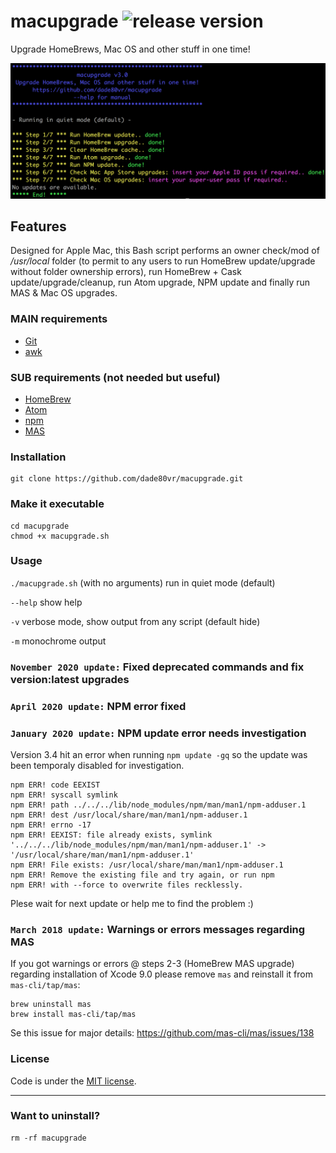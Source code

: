 # macupgrade ![release version](https://img.shields.io/github/release/dade80vr/macupgrade.svg)
Upgrade HomeBrews, Mac OS and other stuff in one time!

![Image of macupgrade at work](macupgrade.png)

## Features

Designed for Apple Mac, this Bash script performs an owner check/mod of _/usr/local_ folder (to permit to any users to run HomeBrew update/upgrade without folder ownership errors), run HomeBrew + Cask update/upgrade/cleanup, run Atom upgrade, NPM update and finally run MAS & Mac OS upgrades.

### MAIN requirements

* [Git](https://git-scm.com/download/mac)
* [awk](http://macappstore.org/gawk)

### SUB requirements (not needed but useful)

* [HomeBrew](https://brew.sh)
* [Atom](https://atom.io)
* [npm](https://www.npmjs.com)
* [MAS](https://github.com/mas-cli/mas)

### Installation

```shell
git clone https://github.com/dade80vr/macupgrade.git
```

### Make it executable

```shell
cd macupgrade
chmod +x macupgrade.sh
```

### Usage

`./macupgrade.sh` (with no arguments) run in quiet mode (default)

`--help` show help

`-v` verbose mode, show output from any script (default hide)

`-m` monochrome output

### `November 2020 update:` Fixed deprecated commands and fix version:latest upgrades 

### `April 2020 update:` NPM error fixed

### `January 2020 update:` NPM update error needs investigation

Version 3.4 hit an error when running `npm update -gq` so the update was been temporaly disabled for investigation.

```
npm ERR! code EEXIST
npm ERR! syscall symlink
npm ERR! path ../../../lib/node_modules/npm/man/man1/npm-adduser.1
npm ERR! dest /usr/local/share/man/man1/npm-adduser.1
npm ERR! errno -17
npm ERR! EEXIST: file already exists, symlink '../../../lib/node_modules/npm/man/man1/npm-adduser.1' -> '/usr/local/share/man/man1/npm-adduser.1'
npm ERR! File exists: /usr/local/share/man/man1/npm-adduser.1
npm ERR! Remove the existing file and try again, or run npm
npm ERR! with --force to overwrite files recklessly.
```

Plese wait for next update or help me to find the problem :)

### `March 2018 update:` Warnings or errors messages regarding MAS

If you got warnings or errors @ steps 2-3 (HomeBrew MAS upgrade) regarding installation of Xcode 9.0 please remove `mas` and reinstall it from `mas-cli/tap/mas`:

```shell
brew uninstall mas
brew install mas-cli/tap/mas
```

Se this issue for major details:
https://github.com/mas-cli/mas/issues/138

### License

Code is under the [MIT license](LICENSE).

---

### Want to uninstall?

```shell
rm -rf macupgrade
```
